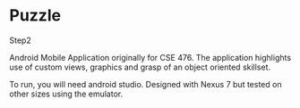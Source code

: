 # Puzzle
Step2

Android Mobile Application originally for CSE 476. 
The application highlights use of custom views, graphics and grasp of an object oriented skillset.

To run, you will need android studio. Designed with Nexus 7 but tested on other sizes using the emulator.

